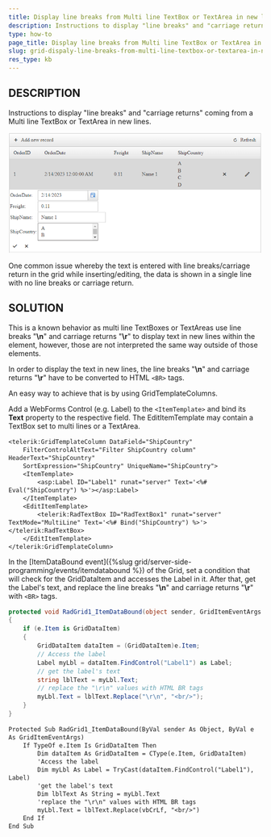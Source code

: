 ```yaml
---
title: Display line breaks from Multi line TextBox or TextArea in new lines
description: Instructions to display "line breaks" and "carriage returns" coming from a Multi line TextBox or TextArea in new lines.
type: how-to
page_title: Display line breaks from Multi line TextBox or TextArea in new lines - RadGrid
slug: grid-dispaly-line-breaks-from-multi-line-textbox-or-textarea-in-new-lines
res_type: kb
---
```



## DESCRIPTION

Instructions to display "line breaks" and "carriage returns" coming from a Multi line TextBox or TextArea in new lines.

!["Display line breaks from Multi line TextBox or TextArea in new lines"](images/grid-dispaly-line-breaks-from-multi-line-textbox-or-textarea-in-new-lines.png  "Display line breaks from Multi line TextBox or TextArea in new lines")

One common issue whereby the text is entered with line breaks/carriage return in the grid while inserting/editing, the data is shown in a single line with no line breaks or carriage return.

## SOLUTION

This is a known behavior as multi line TextBoxes or TextAreas use line breaks "**\n**" and carriage returns "**\r**" to display text in new lines within the element, however, those are not interpreted the same way outside of those elements.

In order to display the text in new lines, the line breaks "**\n**" and carriage returns "**\r**" have to be converted to HTML `<BR>` tags.

An easy way to achieve that is by using GridTemplateColumns.

Add a WebForms Control (e.g. Label) to the `<ItemTemplate>` and bind its **Text** property to the respective field.
The EditItemTemplate may contain a TextBox set to multi lines or a TextArea.

````ASP.NET
<telerik:GridTemplateColumn DataField="ShipCountry"
    FilterControlAltText="Filter ShipCountry column" HeaderText="ShipCountry"
    SortExpression="ShipCountry" UniqueName="ShipCountry">
    <ItemTemplate>
        <asp:Label ID="Label1" runat="server" Text='<%# Eval("ShipCountry") %>'></asp:Label>
    </ItemTemplate>
    <EditItemTemplate>
        <telerik:RadTextBox ID="RadTextBox1" runat="server" TextMode="MultiLine" Text='<%# Bind("ShipCountry") %>'></telerik:RadTextBox>
    </EditItemTemplate>
</telerik:GridTemplateColumn>
````

In the [ItemDataBound event]({%slug grid/server-side-programming/events/itemdatabound %}) of the Grid, set a condition that will check for the GridDataItem and accesses the Label in it. After that, get the Label's text, and replace the line breaks "**\n**" and carriage returns "**\r**" with `<BR>` tags.

````C#
protected void RadGrid1_ItemDataBound(object sender, GridItemEventArgs e)
{
    if (e.Item is GridDataItem)
    {
        GridDataItem dataItem = (GridDataItem)e.Item;
        // Access the label
        Label myLbl = dataItem.FindControl("Label1") as Label;
        // get the label's text
        string lblText = myLbl.Text;
        // replace the "\r\n" values with HTML BR tags
        myLbl.Text = lblText.Replace("\r\n", "<br/>");
    }
}
````
````VB
Protected Sub RadGrid1_ItemDataBound(ByVal sender As Object, ByVal e As GridItemEventArgs)
    If TypeOf e.Item Is GridDataItem Then
        Dim dataItem As GridDataItem = CType(e.Item, GridDataItem)
        'Access the label
        Dim myLbl As Label = TryCast(dataItem.FindControl("Label1"), Label)
        'get the label's text
        Dim lblText As String = myLbl.Text
        'replace the "\r\n" values with HTML BR tags
        myLbl.Text = lblText.Replace(vbCrLf, "<br/>")
    End If
End Sub
````
 
